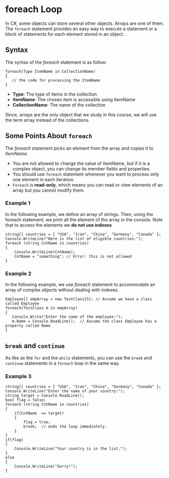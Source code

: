 # foreach Loop

In C#, some objects can store several other objects. Arrays are one of them. The `foreach` statement provides an easy way to execute a statement or a block of statements for each element stored in an object.

## Syntax

The syntax of the _foreach_ statement is as follow:

```
foreach(Type ItemName in CollectionName)
{
   // the code for processing the ItemName
}
```

- **Type**: The type of items in the collection
- **ItemName**: The chosen item is accessible using ItemName
- **CollectionName**: The name of the collection

Since, arrays are the only object that we study in this course, we will use the term array instead of the collections. 

## Some Points About `foreach` 

The _foreach_ statement picks an element from the array and copies it to _ItemName_.

- You are not allowed to change the value of _ItemName_, but if it is a complex object, you can change its member fields and properties.
- You should use `foreach` statement whenever you want to process only one element in each iteration.
- `Foreach` is **read-only**, which means you can read or view elements of an array but you cannot modify them. 

### Example 1

In the following example, we define an array of strings. Then, using the foreach statement, we print all the element of the array in the console. Note that to access the elements we **do not use indexes**. 

```
string[] countries = { "USA", "Iran", "China", "Germany", "Canada" };
Console.WriteLine("Here is the list of eligible countries:");
foreach (string CntName in countries)
{
    Console.WriteLine(CntName);
    CntName = "something"; // Error: this is not allowed
}
```

### Example 2

In the following example, we use _foreach_ statement to accommodate an array of complex objects without dealing with indexes.

```
Employee[] empArray = new TestClass[5]; // Assume we have a class called Employee
foreach(TestClass m in empArray)
{
   Console.Write("Enter the name of the employee:");
   m.Name = Console.ReadLine();  // Assume the class Employee has a property called Name
}
```

## `break` and `continue`

As like as the `for` and the `while` statements, you can use the `break` and `continue` statements in a `foreach` loop in the same way.

### Example 3

```
string[] countries = { "USA", "Iran", "China", "Germany", "Canada" };
Console.WriteLine("Enter the name of your country:");
string target = Console.ReadLine();
bool flag = false;
foreach (string CntName in countries)
{
    if(CntName  == target)
    {
        flag = true;
        break;  // ends the loop immediately. 
    }
}
if(flag)
{
    Console.WriteLine("Your country is in the list.");
}
else
{
    Console.WriteLine("Sorry!");
}
```
